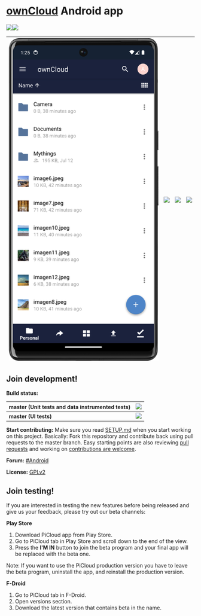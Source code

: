 # [ownCloud](https://owncloud.org) Android app

<a href="https://play.google.com/store/apps/details?id=com.owncloud.android"><img src="https://play.google.com/intl/en_us/badges/images/generic/en_badge_web_generic.png" height="75"></a><a href="https://f-droid.org/packages/com.owncloud.android/"><img src="https://fdroid.gitlab.io/artwork/badge/get-it-on.png" height="75"></a>

| <img src="docs_resources/filelist_device.png"> | <img src="docs_resources/photos_device.png"> | <img src="docs_resources/share_device.png"> | <img src="docs_resources/spaces_device.png"> |
| ---------------------------------------------- | -------------------------------------------- | ------------------------------------------- | ------------------------------------------- |

## Join development!

**Build status:** <br>

|master (Unit tests and data instrumented tests)| ![](https://app.bitrise.io/app/7c4fbbdb2c1c0a20/status.svg?token=t2kBlsAf8d8yZftuohQnTw&branch=master)|
| :----- | :------ |
|**master (UI tests)**| ![](https://app.bitrise.io/app/a2a0b888408d15d8/status.svg?token=6Fz1YAJL944eJLwmmbkQ9A&branch=master)|


**Start contributing:** Make sure you read [SETUP.md](https://github.com/owncloud/android/blob/master/SETUP.md) when you start working on this project. Basically: Fork this repository and contribute back using pull requests to the master branch.
Easy starting points are also reviewing [pull requests](https://github.com/owncloud/android/pulls) and working on [contributions are welcome](https://github.com/owncloud/android/issues?q=is%3Aopen+is%3Aissue+label%3A%22Contributions+are+welcome%22).

**Forum:** [#Android](https://central.owncloud.org/c/android)

**License:** [GPLv2](https://github.com/owncloud/android/blob/master/LICENSE.txt)

## Join testing!

If you are interested in testing the new features before being released and give us your feedback, please try out our beta channels:

**Play Store**

1. Download PiCloud app from Play Store.
2. Go to PiCloud tab in Play Store and scroll down to the end of the view.
3. Press the **I'M IN** button to join the beta program and your final app will be replaced with the beta one.

Note: If you want to use the PiCloud production version you have to leave the beta program, uninstall the app, and reinstall the production version.

**F-Droid**

1. Go to PiCloud tab in F-Droid.
2. Open versions section.
3. Download the latest version that contains beta in the name.
